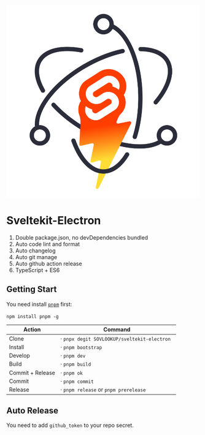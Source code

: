 <p align="center">
  <img src="static/sveltekit-electron.svg" />
</p>

# Sveltekit-Electron

1. Double package.json, no devDependencies bundled
2. Auto code lint and format
3. Auto changelog
4. Auto git manage
5. Auto github action release
6. TypeScript + ES6

## Getting Start

You need install [`pnpm`](https://github.com/pnpm/pnpm) first:

`npm install pnpm -g`

| Action           | Command                                      |
| ---------------- | -------------------------------------------- |
| Clone            | · `pnpx degit SOVLOOKUP/sveltekit-electron ` |
| Install          | · `pnpm bootstrap`                           |
| Develop          | · `pnpm dev`                                 |
| Build            | · `pnpm build`                               |
| Commit + Release | · `pnpm ok`                                  |
| Commit           | · `pnpm commit`                              |
| Release          | · `pnpm release` or `pnpm prerelease`        |

## Auto Release

You need to add `github_token` to your repo secret.
